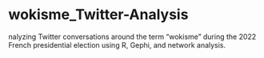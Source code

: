 # wokisme_Twitter-Analysis
nalyzing Twitter conversations around the term “wokisme” during the 2022 French presidential election using R, Gephi, and network analysis.
